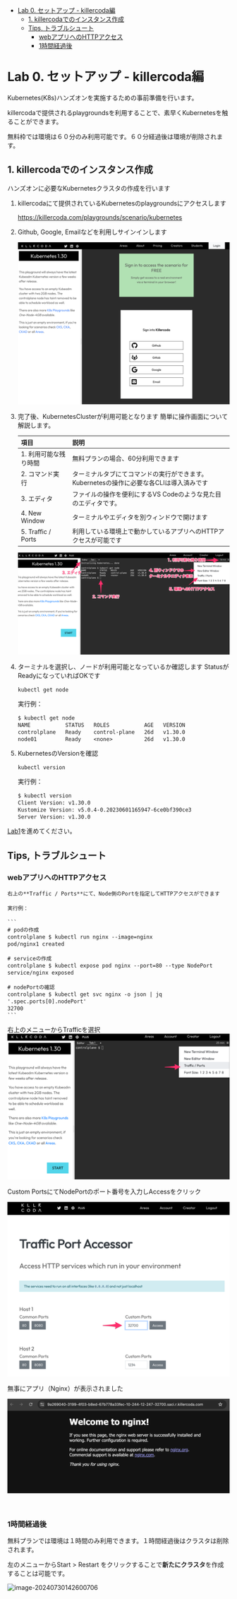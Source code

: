 - [Lab 0. セットアップ - killercoda編](#lab-0-セットアップ---killercoda編)
  - [1. killercodaでのインスタンス作成](#1-killercodaでのインスタンス作成)
  - [Tips, トラブルシュート](#tips-トラブルシュート)
    - [webアプリへのHTTPアクセス](#webアプリへのhttpアクセス)
    - [1時間経過後](#1時間経過後)


# Lab 0. セットアップ - killercoda編
Kubernetes(K8s)ハンズオンを実施するための事前準備を行います。



killercodaで提供されるplaygroundsを利用することで、素早くKubernetesを触ることができます。

無料枠では環境は６０分のみ利用可能です。６０分経過後は環境が削除されます。



## 1. killercodaでのインスタンス作成

ハンズオンに必要なKubernetesクラスタの作成を行います



1. killercodaにて提供されているKubernetesのplaygroundsにアクセスします

   https://killercoda.com/playgrounds/scenario/kubernetes

2. Github, Google, Emailなどを利用しサインインします

   ![login](./images/login.png)

3. 完了後、KubernetesClusterが利用可能となります
   簡単に操作画面について解説します。

   | 項目         | 説明           |
   | :------------- | :------------- |
   | 1. 利用可能な残り時間 | 無料プランの場合、60分利用できます |
   | 2. コマンド実行 | ターミナルタブにてコマンドの実行ができます。Kubernetesの操作に必要な各CLIは導入済みです |
   | 3. エディタ | ファイルの操作を便利にするVS Codeのような見た目のエディタです。 |
   | 4. New Window | ターミナルやエディタを別ウィンドウで開けます |
   | 5. Traffic / Ports | 利用している環境上で動かしているアプリへのHTTPアクセスが可能です |

   ![dashboard](./images/dashboard.png)

4. ターミナルを選択し、ノードが利用可能となっているか確認します
   StatusがReadyになっていればOKです

   ```
   kubectl get node
   ```
   
   実行例：
   ```
   $ kubectl get node
   NAME           STATUS   ROLES           AGE   VERSION
   controlplane   Ready    control-plane   26d   v1.30.0
   node01         Ready    <none>          26d   v1.30.0
   ```

1. KubernetesのVersionを確認

   ```
   kubectl version
   ```

   実行例：
   ```
   $ kubectl version
   Client Version: v1.30.0
   Kustomize Version: v5.0.4-0.20230601165947-6ce0bf390ce3
   Server Version: v1.30.0
   ```


[Lab1](../Lab1)を進めてください。


## Tips, トラブルシュート

### webアプリへのHTTPアクセス

    右上の**Traffic / Ports**にて、Node側のPortを指定してHTTPアクセスができます
    
    実行例：
    
    ```
    # podの作成
    controlplane $ kubectl run nginx --image=nginx
    pod/nginx1 created
    
    # serviceの作成
    controlplane $ kubectl expose pod nginx --port=80 --type NodePort
    service/nginx exposed
    
    # nodePortの確認
    controlplane $ kubectl get svc nginx -o json | jq '.spec.ports[0].nodePort'
    32700
    ```
   右上のメニューからTrafficを選択![menu](./images/menu.png)

   

   Custom PortsにてNodePortのポート番号を入力しAccessをクリック

   ![traffic](./images/traffic.png)

   

   無事にアプリ（Nginx）が表示されました

   ![app](./images/app.png)

​    

### 1時間経過後

無料プランでは環境は１時間のみ利用できます。１時間経過後はクラスタは削除されます。

左のメニューからStart > Restart をクリックすることで**新たにクラスタ**を作成することは可能です。

![image-20240730142600706](./README.assets/image-20240730142600706.png)
